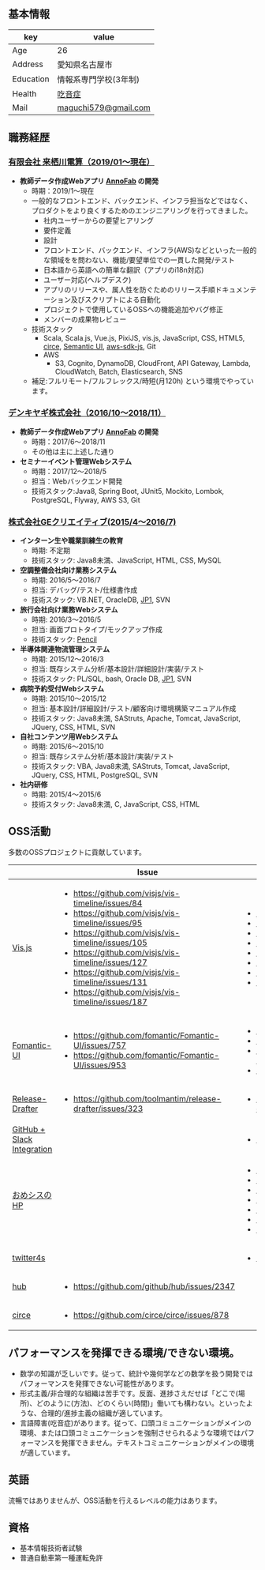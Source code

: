 ## 基本情報
|key|value|
|---|-----|
|Age|26|
|Address|愛知県名古屋市|
|Education|情報系専門学校(3年制)|
|Health|[吃音症](https://ja.wikipedia.org/wiki/%E5%90%83%E9%9F%B3%E7%97%87)
|Mail|maguchi579@gmail.com|

## 職務経歴
### [有限会社 来栖川電算（2019/01〜現在）](https://www.kurusugawa.jp/)
- **教師データ作成Webアプリ [AnnoFab](https://annofab.com/) の開発**
  - 時期：2019/1〜現在
  - 一般的なフロントエンド、バックエンド、インフラ担当などではなく、プロダクトをより良くするためのエンジニアリングを行ってきました。
    - 社内ユーザーからの要望ヒアリング
    - 要件定義
    - 設計
    - フロントエンド、バックエンド、インフラ(AWS)などといった一般的な領域をを問わない、機能/要望単位での一貫した開発/テスト
    - 日本語から英語への簡単な翻訳（アプリのi18n対応)
    - ユーザー対応(ヘルプデスク)
    - アプリのリリースや、属人性を防ぐためのリリース手順ドキュメンテーション及びスクリプトによる自動化
    - プロジェクトで使用しているOSSへの機能追加やバグ修正
    - メンバーの成果物レビュー
  - 技術スタック
    - Scala, Scala.js, Vue.js, PixiJS, vis.js, JavaScript, CSS, HTML5, [circe](https://github.com/circe), [Semantic UI](https://github.com/Semantic-Org/Semantic-UI), [aws-sdk-js](https://github.com/aws/aws-sdk-js), Git
    - AWS
      - S3, Cognito, DynamoDB, CloudFront, API Gateway, Lambda, CloudWatch, Batch, Elasticsearch, SNS   
  - 補足:フルリモート/フルフレックス/時短(月120h) という環境でやっています。
 
### [デンキヤギ株式会社（2016/10〜2018/11）](https://www.denkiyagi.jp)
- **教師データ作成Webアプリ [AnnoFab](https://annofab.com/) の開発**
  - 時期：2017/6〜2018/11
  - その他は主に上述した通り
- **セミナーイベント管理Webシステム**
  - 時期：2017/12〜2018/5
  - 担当：Webバックエンド開発
  - 技術スタック:Java8, Spring Boot, JUnit5, Mockito, Lombok, PostgreSQL, Flyway, AWS S3, Git
### [株式会社GEクリエイティブ(2015/4〜2016/7)](https://ge-creative.co.jp/)
- **インターン生や職業訓練生の教育**
  - 時期: 不定期
  - 技術スタック: Java8未満、JavaScript, HTML, CSS, MySQL
- **空調整備会社向け業務システム**
  - 時期: 2016/5〜2016/7
  - 担当: デバッグ/テスト/仕様書作成
  - 技術スタック: VB.NET, OracleDB, [JP1](http://www.hitachi.co.jp/Prod/comp/soft1/jp1/), SVN 
- **旅行会社向け業務Webシステム** 
  - 時期: 2016/3〜2016/5
  - 担当: 画面プロトタイプ/モックアップ作成
  - 技術スタック: [Pencil](http://pencil.evolus.vn/)
- **半導体関連物流管理システム**
  - 時期: 2015/12〜2016/3
  - 担当: 既存システム分析/基本設計/詳細設計/実装/テスト
  - 技術スタック: PL/SQL, bash, Oracle DB, [JP1](http://www.hitachi.co.jp/Prod/comp/soft1/jp1/), SVN
- **病院予約受付Webシステム**
  - 時期: 2015/10〜2015/12
  - 担当: 基本設計/詳細設計/テスト/顧客向け環境構築マニュアル作成
  - 技術スタック: Java8未満, SAStruts, Apache, Tomcat, JavaScript, JQuery, CSS, HTML, SVN
- **自社コンテンツ用Webシステム**
  - 時期: 2015/6〜2015/10
  - 担当: 既存システム分析/基本設計/実装/テスト
  - 技術スタック: VBA, Java8未満, SAStruts, Tomcat, JavaScript, JQuery, CSS, HTML, PostgreSQL, SVN
- **社内研修**
  - 時期: 2015/4〜2015/6
  - 技術スタック: Java8未満, C, JavaScript, CSS, HTML
 
## OSS活動

多数のOSSプロジェクトに貢献しています。

||Issue|PR|
|---|-----|-----|
|[Vis.js](https://github.com/visjs/vis-timeline)|<ul><li>https://github.com/visjs/vis-timeline/issues/84</li><li>https://github.com/visjs/vis-timeline/issues/95</li><li>https://github.com/visjs/vis-timeline/issues/105</li><li>https://github.com/visjs/vis-timeline/issues/127</li><li>https://github.com/visjs/vis-timeline/issues/131</li><li>https://github.com/visjs/vis-timeline/issues/187</li></ul>|<ul><li>https://github.com/visjs/vis-timeline/pull/86</li><li>https://github.com/visjs/vis-timeline/pull/96</li><li>https://github.com/visjs/vis-timeline/pull/117</li><li>https://github.com/visjs/vis-timeline/pull/128</li><li>https://github.com/visjs/vis-timeline/pull/132</li><li> https://github.com/visjs/vis-timeline/pull/148</li><li>https://github.com/visjs/vis-timeline/pull/188</li><li>https://github.com/visjs/vis-timeline/pull/486</li><ul>|
  |[Fomantic-UI](https://github.com/fomantic/Fomantic-UI)|<ul><li>https://github.com/fomantic/Fomantic-UI/issues/757</li><li>https://github.com/fomantic/Fomantic-UI/issues/953</li></ul>|<ul><li>https://github.com/fomantic/Fomantic-UI/pull/759</li><li>https://github.com/fomantic/Fomantic-UI/pull/954</li><li>https://github.com/fomantic/Fomantic-UI-Docs/pull/134</li><li>https://github.com/fomantic/Fomantic-UI/pull/1496</li></ul>|
|[Release-Drafter](https://github.com/release-drafter/release-drafter)|<ul><li>https://github.com/toolmantim/release-drafter/issues/323</li></ul>|<ul><li>https://github.com/toolmantim/release-drafter/pull/324</li></ul>|
|[GitHub + Slack Integration](https://github.com/integrations/slack)|<ul></ul>|<ul><li>https://github.com/integrations/slack/pull/1046</li></ul>|
|[おめシスのHP](https://github.com/omegasisters/homepage)||<ul><li>https://github.com/omegasisters/homepage/pull/324</li><li>https://github.com/omegasisters/homepage/pull/337</li><li>https://github.com/omegasisters/homepage/pull/350</li><li>https://github.com/omegasisters/homepage/pull/357</li><li>https://github.com/omegasisters/homepage/pull/367</li><li>https://github.com/omegasisters/homepage/pull/370</li><li>https://github.com/omegasisters/homepage/pull/373</li></ul>|
|[twitter4s](https://github.com/DanielaSfregola/twitter4s)||<ul><li>https://github.com/DanielaSfregola/twitter4s/pull/206</li></ul>|
|[hub](https://github.com/github/hub)|<ul><li>https://github.com/github/hub/issues/2347</li></ul>||
|[circe](https://github.com/circe/circe)|<ul><li>https://github.com/circe/circe/issues/878</li></ul>|</ul>||  

## パフォーマンスを発揮できる環境/できない環境。

* 数学の知識が乏しいです。従って、統計や幾何学などの数学を扱う開発ではパフォーマンスを発揮できない可能性があります。
* 形式主義/非合理的な組織は苦手です。反面、進捗さえだせば「どこで(場所)、どのように(方法)、どのくらい(時間)」働いても構わない。といったような、合理的/進捗主義の組織が適しています。
* 言語障害(吃音症)があります。従って、口頭コミュニケーションがメインの環境、または口頭コミュニケーションを強制させられるような環境ではパフォーマンスを発揮できません。テキストコミュニケーションがメインの環境が適しています。

## 英語
流暢ではありませんが、OSS活動を行えるレベルの能力はあります。

## 資格
- 基本情報技術者試験
- 普通自動車第一種運転免許
